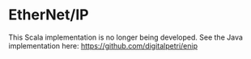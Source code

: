 EtherNet/IP
===========

This Scala implementation is no longer being developed. See the Java implementation here: https://github.com/digitalpetri/enip
